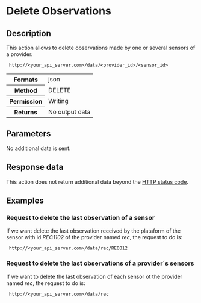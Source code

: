 Delete Observations
===================

## Description

This action allows to delete observations made by one or several sensors of a provider.

```
 http://<your_api_server.com>/data/<provider_id>/<sensor_id>
```

<table>
	<tbody>
		<tr>
			<th>Formats</th>
			<td>json</td>
		</tr>
		<tr>
			<th>Method</th>
			<td>DELETE</td>
		</tr>
		<tr>
			<th>Permission</th>
			<td>Writing</td>
		</tr>
		<tr>
			<th>Returns</th>
			<td>No output data</td>
		</tr>
	</tbody>
</table>

## Parameters

No additional data is sent.

## Response data

This action does not return additional data beyond the [HTTP status code](../../general_model.html#reply).

## Examples

### Request to delete the last observation of a sensor

If we want delete the last observation received by the plataform of the sensor with id <em>REC1102</em> of the provider named <em>rec</em>, the request to do is:

```
 http://<your_api_server.com>/data/rec/RE0012
```

### Request to delete the last observations of a provider´s sensors

If we want to delete the last observation of each sensor ot the provider named <em>rec</em>, the request to do is:

```
 http://<your_api_server.com>/data/rec
```
